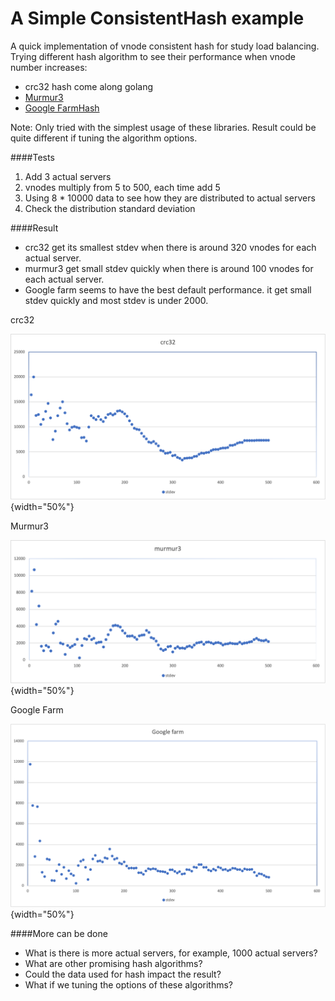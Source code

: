 # A Simple ConsistentHash example

A quick implementation of vnode consistent hash for study load balancing.
Trying different hash algorithm to see their performance when vnode number increases:
- crc32 hash come along golang
- [Murmur3](github.com/spaolacci/murmur3)
- [Google FarmHash](https://github.com/dgryski/go-farm)

Note: Only tried with the simplest usage of these libraries. Result could be quite different if tuning the algorithm options.

####Tests

1. Add 3 actual servers
2. vnodes multiply from 5 to 500, each time add 5
3. Using 8 * 10000 data to see how they are distributed to actual servers
4. Check the distribution standard deviation

####Result

* crc32 get its smallest stdev when there is around 320 vnodes for each actual server.
* murmur3 get small stdev quickly when there is around 100 vnodes for each actual server.
* Google farm seems to have the best default performance. it get small stdev quickly and most stdev is under 2000.

crc32

![crc32](resources/crc32.png){width="50%"}

Murmur3

![murmur3](resources/murmur3.png){width="50%"}

Google Farm

![farm](resources/farm.png){width="50%"}

####More can be done
* What is there is more actual servers, for example, 1000 actual servers? 
* What are other promising hash algorithms?
* Could the data used for hash impact the result?
* What if we tuning the options of these algorithms?